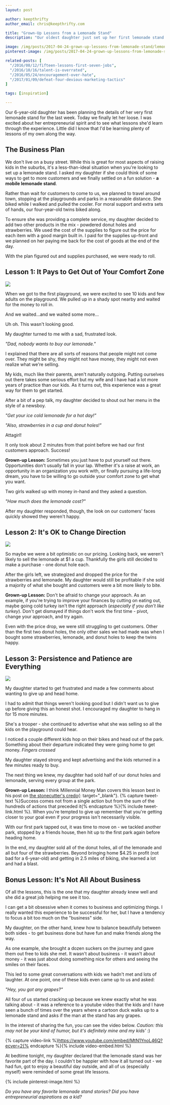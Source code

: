 ```yaml
---
layout: post

author: keepthrifty
author_email: chris@keepthrifty.com

title: "Grown-Up Lessons from a Lemonade Stand"
description: "Our oldest daughter just set up her first lemonade stand this weekend. I viewed it as a great way to teach her about business but I think I might have learned more from watching her than she did from me."

image: /img/posts/2017-04-24-grown-up-lessons-from-lemonade-stand/lemonade-stand.jpg
pinterest-image: /img/posts/2017-04-24-grown-up-lessons-from-lemonade-stand/lemonade-stand-pinterest.jpg

related-posts: [
  "/2016/08/12/fifteen-lessons-first-seven-jobs",
  "/2016/10/16/talent-is-overrated",
  "/2016/05/24/encouragement-over-hate",
  "/2017/01/09/defeat-four-devious-marketing-tactics"
]

tags: [inspiration]

---
```


Our 6-year-old daughter has been planning the details of her very first lemonade stand for the last week. Today we finally let her loose. I was excited about her entrepreneurial spirit and to see what lessons she'd learn through the experience. Little did I know that I'd be learning plenty of lessons of my own along the way.

## The Business Plan

We don't live on a busy street. While this is great for most aspects of raising kids in the suburbs, it's a less-than-ideal situation when you're looking to set up a lemonade stand. I asked my daughter if she could think of some ways to get to more customers and we finally settled on a fun solution - __a mobile lemonade stand__.

Rather than wait for customers to come to us, we planned to travel around town, stopping at the playgrounds and parks in a reasonable distance. She biked while I walked and pulled the cooler. For moral support and extra sets of hands, our four-year-old twins biked along.

To ensure she was providing a complete service, my daughter decided to add two other products in the mix - powdered donut holes and strawberries. We used the cost of the supplies to figure out the price for each item with a good margin built in. I paid for the supplies up-front and we planned on her paying me back for the cost of goods at the end of the day.

With the plan figured out and supplies purchased, we were ready to roll.

## Lesson 1: It Pays to Get Out of Your Comfort Zone

![]({{site.url}}/img/posts/2017-04-24-grown-up-lessons-from-lemonade-stand/newsboy.png)

When we got to the first playground, we were excited to see 10 kids and few adults on the playground. We pulled up in a shady spot nearby and waited for the money to roll in.

And we waited...and we waited some more...

Uh oh. This wasn't looking good.

My daughter turned to me with a sad, frustrated look.

_"Dad, nobody wants to buy our lemonade."_


I explained that there are all sorts of reasons that people might not come over. They might be shy, they might not have money, they might not even realize what we're selling.

My kids, much like their parents, aren't naturally outgoing. Putting ourselves out there takes some serious effort but my wife and I have had a lot more years of practice than our kids. As it turns out, this experience was a great way for them to get started.

After a bit of a pep talk, my daughter decided to shout out her menu in the style of a newsboy.

_"Get your ice cold lemonade for a hot day!"_

_"Also, strawberries in a cup and donut holes!"_

Attagirl!

It only took about 2 minutes from that point before we had our first customers approach. Success!

__Grown-up Lesson:__ Sometimes you just have to put yourself out there. Opportunities don't usually fall in your lap. Whether it's a raise at work, an opportunity in an organization you work with, or finally pursuing a life-long dream, you have to be willing to go outside your comfort zone to get what you want.

Two girls walked up with money in-hand and they asked a question.

_"How much does the lemonade cost?"_

After my daughter responded, though, the look on our customers' faces quickly showed they weren't happy.

## Lesson 2: It's OK to Change Direction

![]({{site.url}}/img/posts/2017-04-24-grown-up-lessons-from-lemonade-stand/oops.png)

So maybe we were a bit optimistic on our pricing. Looking back, we weren't likely to sell the lemonade at $1 a cup. Thankfully the girls still decided to make a purchase - one donut hole each.

After the girls left, we strategized and dropped the price for the strawberries and lemonade. My daughter would still be profitable if she sold a majority of what she bought and customers were a bit more likely to bite.

__Grown-up Lesson:__ Don't be afraid to change your approach. As an example, if you're trying to improve your finances by cutting on eating out, maybe going cold turkey isn't the right approach (_especially if you don't like turkey_). Don't get dismayed if things don't work the first time - pivot, change your approach, and try again.

Even with the price drop, we were still struggling to get customers. Other than the first two donut holes, the only other sales we had made was when I bought some strawberries, lemonade, and donut holes to keep the twins happy.

## Lesson 3: Persistence and Patience are Everything

![]({{site.url}}/img/posts/2017-04-24-grown-up-lessons-from-lemonade-stand/stonecutter.jpg)

My daughter started to get frustrated and made a few comments about wanting to give up and head home.

I had to admit that things weren't looking good but I didn't want us to give up before  giving this an honest shot. I encouraged my daughter to hang in for 15 more minutes.

She's a trooper - she continued to advertise what she was selling so all the kids on the playground could hear.

I noticed a couple different kids hop on their bikes and head out of the park. Something about their departure indicated they were going home to get money. _Fingers crossed_

My daughter stayed strong and kept advertising and the kids returned in a few minutes ready to buy.

The next thing we knew, my daughter had sold half of our donut holes and lemonade, serving every group at the park.

__Grown-up Lesson:__ I think Millennial Money Man covers this lesson best in his post on [the stonecutter's credo](https://millennialmoneyman.com/the-stonecutters-credo/){: target="_blank"}. {% capture tweet-text %}Success comes not from a single action but from the sum of the hundreds of actions that preceded it{% endcapture %}{% include tweet-link.html %}. When you're tempted to give up remember that you're getting closer to your goal even if your progress isn't necessarily visible.

With our first park tapped out, it was time to move on - we tackled another park, stopped by a friends house, then hit up to the first park again before heading home.

In the end, my daughter sold all of the donut holes, all of the lemonade and all but four of the strawberries. Beyond bringing home $4.25 in profit (not bad for a 6-year-old) and getting in 2.5 miles of biking, she learned a lot and had a blast.

## Bonus Lesson: It's Not All About Business

Of all the lessons, this is the one that my daughter already knew well and she did a great job helping me see it too.

I can get a bit obsessive when it comes to business and optimizing things. I really wanted this experience to be successful for her, but I have a tendency to focus a bit too much on the "business" side.

My daughter, on the other hand, knew how to balance beautifully between both sides - to get business done but have fun and make friends along the way.

As one example, she brought a dozen suckers on the journey and gave them out free to kids she met. It wasn't about business - it wasn't about money - it was just about doing something nice for others and seeing the smiles on their faces.

This led to some great conversations with kids we hadn't met and lots of laughter. At one point, one of these kids even came up to us and asked:

_"Hey, you got any grapes?"_

All four of us started cracking up because we knew exactly what he was talking about - it was a reference to a youtube video that the kids and I have seen a bunch of times over the years where a cartoon duck walks up to a lemonade stand and asks if the man at the stand has any grapes.

In the interest of sharing the fun, you can see the video below. _Caution: this may not be your kind of humor, but it's definitely mine and my kids'_ :)

{% capture video-link %}https://www.youtube.com/embed/MtN1YnoL46Q?ecver=2{% endcapture %}{% include video-embed.html %}

At bedtime tonight, my daughter declared that the lemonade stand was her favorite part of the day. I couldn't be happier with how it all turned out - we had fun, got to enjoy a beautiful day outside, and all of us (especially myself) were reminded of some great life lessons.

{% include pinterest-image.html %}

_Do you have any favorite lemonade stand stories? Did you have entrepreneurial aspirations as a kid?_
